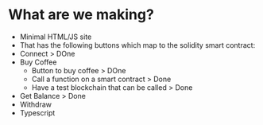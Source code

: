# What are we making?
- Minimal HTML/JS site
- That has the following buttons which map to the solidity smart contract:
 - Connect > DOne
 - Buy Coffee
    - Button to buy coffee > DOne 
    - Call a function on a smart contract > Done
    - Have a test blockchain that can be called > Done
 - Get Balance > Done
 - Withdraw
 - Typescript